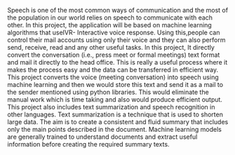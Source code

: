 Speech is one of the most common ways of communication and the most of the population in our world relies on speech to communicate with each other.
In this project, the application will be based on machine learning algorithms that useIVR- Interactive voice response. 
Using this,people can control their mail accounts using only their voice and they can also perform send, receive, read and any other useful tasks. 
In this project, It directly convert the conversation (i.e., press meet or formal meetings) text format and mail it directly to the head office. 
This is really a useful process where it makes the process easy and the data can be transferred in efficient way. 
This project converts the voice (meeting conversation) into speech using machine learning and then we would store this text and send it as a mail to the sender mentioned using python libraries. 
This would eliminate the manual work which is time taking and also would produce efficient output. 
This project also includes text summarization and speech recognition in other languages. 
Text summarization is a technique that is used to shorten large data.
The aim is to create a consistent and fluid summary that includes only the main points described in the document.
Machine learning models are generally trained to understand documents and extract useful information before creating the required summary texts.


















